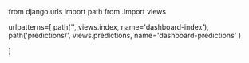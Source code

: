 from django.urls import path
from .import views 


urlpatterns=[
    path('', views.index, name='dashboard-index'),
    path('predictions/', views.predictions, name='dashboard-predictions' )

]
